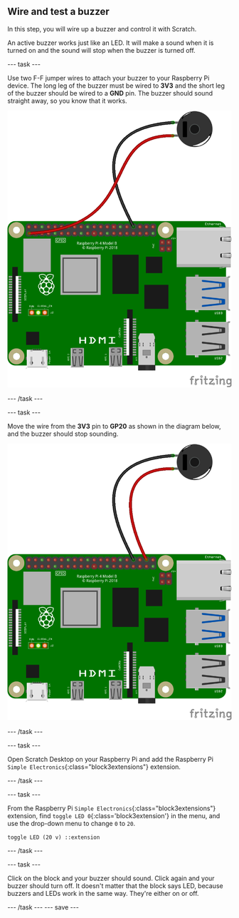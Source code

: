 ## Wire and test a buzzer

In this step, you will wire up a buzzer and control it with Scratch.

An active buzzer works just like an LED. It will make a sound when it is turned on and the sound will stop when the buzzer is turned off.

--- task ---

Use two F-F jumper wires to attach your buzzer to your Raspberry Pi device. The long leg of the buzzer must be wired to **3V3** and the short leg of the buzzer should be wired to a **GND** pin. The buzzer should sound straight away, so you know that it works.

![Circuit diagram of a buzzer wired to 3V3 and GND on a Raspberry Pi.](images/buzzer-circuit-test.png)

--- /task ---

--- task ---

Move the wire from the **3V3** pin to **GP20** as shown in the diagram below, and the buzzer should stop sounding.

![Circuit diagram of a buzzer wired to GP20 and GND on a Raspberry Pi.](images/buzzer-circuit.png)

--- /task ---

--- task ---

Open Scratch Desktop on your Raspberry Pi and add the Raspberry Pi `Simple Electronics`{:class="block3extensions"} extension.

--- /task ---

--- task ---

From the Raspberry Pi `Simple Electronics`{:class="block3extensions"} extension, find `toggle LED 0`{:class='block3extension'} in the menu, and use the drop-down menu to change `0` to `20`.

```blocks3
toggle LED (20 v) ::extension
```

--- /task ---

--- task ---

Click on the block and your buzzer should sound. Click again and your buzzer should turn off. It doesn't matter that the block says LED, because buzzers and LEDs work in the same way. They're either on or off. 

--- /task ---
--- save ---

